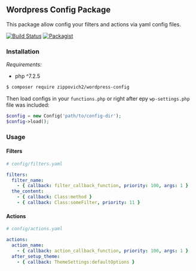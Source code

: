 ## Wordpress Config Package
This package allow config your filters and actions via yaml config files.

[![Build Status](https://travis-ci.org/Zippovich2/wordpress-config.svg?branch=master)](https://travis-ci.org/Zippovich2/wordpress-config)
[![Packagist](https://img.shields.io/packagist/v/zippovich2/wordpress-config.svg)](https://github.com/Zippovich2/wordpress-config)

### Installation

*Requirements:*

* php ^7.2.5

```sh
$ composer require zippovich2/wordpress-config
```

Then load configs in your `functions.php` or right after еру `wp-settings.php` file was included:

```php
$config = new Config('path/to/config-dir');
$config->load();
```

### Usage

#### Filters

```yaml
# config/filters.yaml

filters:
  filter_name:
    - { callback: filter_callback_function, priority: 100, args: 1 }
  the_content:
    - { callback: Class:method }
    - { callback: Class:someFilter, priority: 11 }
```

#### Actions

```yaml
# config/actions.yaml

actions:
  action_name:
    - { callback: action_callback_function, priority: 100, args: 1 }
  after_setup_theme:
    - { callback: ThemeSettings:defaultOptions }
```